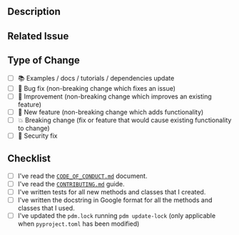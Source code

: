 ## Description

<!-- Add a more detailed description of the changes if needed. -->

## Related Issue

<!-- If your PR refers to a related issue, link it here. -->

## Type of Change

<!-- Mark with an `x` all the checkboxes that apply (like `[x]`) -->

- [ ] 📚 Examples / docs / tutorials / dependencies update
- [ ] 🔧 Bug fix (non-breaking change which fixes an issue)
- [ ] 🥂 Improvement (non-breaking change which improves an existing feature)
- [ ] 🚀 New feature (non-breaking change which adds functionality)
- [ ] 💥 Breaking change (fix or feature that would cause existing functionality to change)
- [ ] 🔐 Security fix

## Checklist

<!-- Mark with an `x` all the checkboxes that apply (like `[x]`) -->

- [ ] I've read the [`CODE_OF_CONDUCT.md`](https://github.com/Giskard-AI/ai-inspector/blob/master/CODE_OF_CONDUCT.md) document.
- [ ] I've read the [`CONTRIBUTING.md`](https://github.com/Giskard-AI/ai-inspector/blob/master/CONTRIBUTING.md) guide.
- [ ] I've written tests for all new methods and classes that I created.
- [ ] I've written the docstring in Google format for all the methods and classes that I used.
- [ ] I've updated the `pdm.lock` running `pdm update-lock` (only applicable when `pyproject.toml` has been
  modified)
